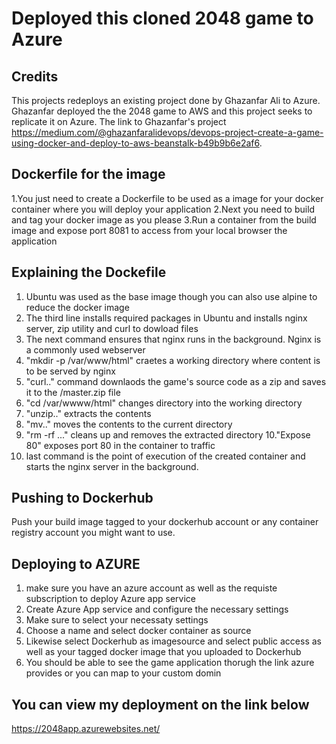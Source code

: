 # Deployed this cloned 2048 game to Azure
## Credits
This projects redeploys an existing project done by Ghazanfar Ali to Azure. Ghazanfar deployed the the 2048 game to AWS and this project seeks to replicate it on Azure.
The link to Ghazanfar's project https://medium.com/@ghazanfaralidevops/devops-project-create-a-game-using-docker-and-deploy-to-aws-beanstalk-b49b9b6e2af6.


## Dockerfile for the image
1.You just need to create a Dockerfile to be used as a image for your docker container where you will deploy your application
2.Next you need to build and tag your docker image as you please
3.Run a container from the build image and expose port 8081 to access from your local browser the application

## Explaining the Dockefile
1. Ubuntu was used as the base image though you can also use alpine to reduce the docker image
2. The third line installs required packages in Ubuntu and installs nginx server, zip utility and curl to dowload files
3. The next command ensures that nginx runs in the background. Nginx is a commonly used webserver
4. "mkdir -p /var/www/html" craetes a working directory where content is to be served by nginx
5. "curl.." command downlaods the game's source code as a zip and saves it to the /master.zip file
6. "cd /var/wwww/html" changes directory into the working directory
7. "unzip.." extracts the contents
8. "mv.." moves the contents to the current directory
9. "rm -rf ..." cleans up and removes the extracted directory 
10."Expose 80" exposes port 80 in the container to traffic
11. last command is the point of execution of the created container and starts the nginx server in the background.


## Pushing to Dockerhub
Push your build image tagged to your dockerhub account or any container registry account you might want to use.

## Deploying to AZURE
1. make sure you have an azure account as well as the requiste subscription to deploy Azure app service
2. Create Azure App service and configure the necessary settings
3. Make sure  to select your necessaty settings
4. Choose a name and select docker container as source 
5. Likewise select Dockerhub as imagesource and select public access as well as your tagged docker image that you uploaded to Dockerhub
6. You should be able to see the game application thorugh the link azure provides or you can map to your custom domin

## You can view my deployment on the link below
https://2048app.azurewebsites.net/